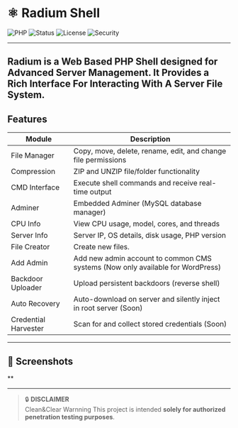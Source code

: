 # ⚛️ Radium Shell

![PHP](https://img.shields.io/badge/PHP-Enabled-blue.svg)
![Status](https://img.shields.io/badge/status-Active-brightgreen.svg)
![License](https://img.shields.io/badge/license-MIT-green.svg)
![Security](https://img.shields.io/badge/security-Ethical%20Use%20Only-critical)

---
**Radium** is a Web Based PHP Shell designed for Advanced Server Management. It Provides a Rich Interface For Interacting With A Server File System.
---

## Features

| Module             | Description                                                                 |
|--------------------|-----------------------------------------------------------------------------|
| File Manager     | Copy, move, delete, rename, edit, and change file permissions              |
| Compression      | ZIP and UNZIP file/folder functionality                                     |
| CMD Interface     | Execute shell commands and receive real-time output                        |
| Adminer          | Embedded Adminer (MySQL database manager)                      |
| CPU Info         | View CPU usage, model, cores, and threads                         |
| Server Info      | Server IP, OS details, disk usage, PHP version              |
| File Creator     | Create new files.                                                  |
| Add Admin        | Add new admin account to common CMS systems (Now only available for WordPress)      |
| Backdoor Uploader| Upload persistent backdoors (reverse shell)              |
| Auto Recovery    | Auto-download on server and silently inject in root server              (Soon)             |
| Credential Harvester | Scan for and collect stored credentials (Soon) |

---

## 📸 Screenshots

**

---




> 🔒 **DISCLAIMER**  
Clean&Clear Warnning This project is intended **solely for authorized penetration testing purposes**.
